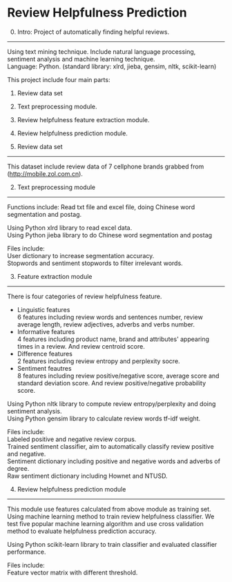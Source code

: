 Review Helpfulness Prediction
==============================================

0. Intro: Project of automatically finding helpful reviews.
----------------------------------------------
Using text mining technique. Include natural language processing, sentiment analysis and machine learning technique. <br />
Language: Python. (standard library: xlrd, jieba, gensim, nltk, scikit-learn)<br />

This project include four main parts: <br />
1. Review data set<br />
2. Text preprocessing module. <br />
3. Review helpfulness feature extraction module.<br />
4. Review helpfulness prediction module.<br />

1. Review data set
-----------------------------------------------
This dataset include review data of 7 cellphone brands grabbed from (http://mobile.zol.com.cn).<br />

2. Text preprocessing module
-----------------------------------------------
Functions include: Read txt file and excel file, doing Chinese word segmentation and postag.<br />

Using Python xlrd library to read excel data.<br />
Using Python jieba library to do Chinese word segmentation and postag<br />

Files include: <br />
User dictionary to increase segmentation accuracy.<br />
Stopwords and sentiment stopwords to filter irrelevant words.<br />

3. Feature extraction module
-----------------------------------------------
There is four categories of review helpfulness feature.<br />
* Linguistic features<br />
  6 features including review words and sentences number, review average length, review adjectives, adverbs and verbs number.<br />
* Informative features<br />
  4 features including product name, brand and attributes' appearing times in a review. And review centroid score.<br />
* Difference features<br />
  2 features including review entropy and perplexity socre.<br />
* Sentiment feautres<br />
  8 features including review positive/negative score, average score and standard deviation score. And review positive/negative probability score.<br />

Using Python nltk library to compute review entropy/perplexity and doing sentiment analysis.<br />
Using Python gensim library to calculate review words tf-idf weight.<br />

Files include: <br />
Labeled positive and negative review corpus.<br />
Trained sentiment classifier, aim to automatically classify review positive and negative.<br />
Sentiment dictionary including positive and negative words and adverbs of degree.<br />
Raw sentiment dictionary including Hownet and NTUSD.<br />

4. Review helpfulness prediction module
-----------------------------------------------
This module use features calculated from above module as training set. Using machine learning method to train review helpfulness classifier. We test five popular machine learning algorithm and use cross validation method to evaluate helpfulness prediction accuracy.<br />

Using Python scikit-learn library to train classifier and evaluated classifier performance.<br />

Files include:<br />
Feature vector matrix with different threshold.<br />
